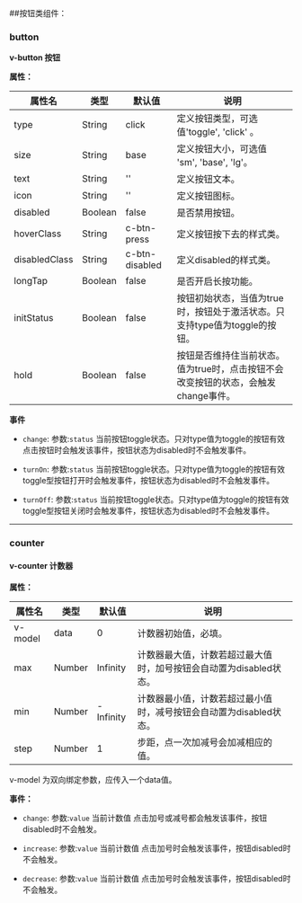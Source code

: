 ##按钮类组件：

### button

**v-button 按钮**

**属性：**

属性名   |    类型   |     默认值     |     说明
----    | ----    | ----    | ----    |
type |  String  | click | 定义按钮类型，可选值'toggle', 'click' 。
size  | String  | base |  定义按钮大小，可选值 'sm', 'base', 'lg'。
text  | String  | ''  |  定义按钮文本。
icon  | String  | ''  |  定义按钮图标。
disabled | Boolean | false | 是否禁用按钮。
hoverClass | String | c-btn-press | 定义按钮按下去的样式类。
disabledClass | String | c-btn-disabled | 定义disabled的样式类。
longTap   | Boolean | false | 是否开启长按功能。
initStatus | Boolean |  false |  按钮初始状态，当值为true时，按钮处于激活状态。只支持type值为toggle的按钮。
hold | Boolean | false | 按钮是否维持住当前状态。值为true时，点击按钮不会改变按钮的状态，会触发change事件。

**事件**

- `change`:
  参数:`status` 当前按钮toggle状态。只对type值为toggle的按钮有效
  点击按钮时会触发该事件，按钮状态为disabled时不会触发事件。
  
- `turnOn`:
  参数:`status` 当前按钮toggle状态。只对type值为toggle的按钮有效
  toggle型按钮打开时会触发事件，按钮状态为disabled时不会触发事件。
  
- `turnOff`:
  参数:`status` 当前按钮toggle状态。只对type值为toggle的按钮有效
  toggle型按钮关闭时会触发事件，按钮状态为disabled时不会触发事件。



---

### counter

#### v-counter 计数器

**属性：**

属性名   |    类型   |     默认值     |     说明
----    | ----    | ----    | ----    |
v-model | data    |   0      |   计数器初始值，必填。
max     | Number  |   Infinity |  计数器最大值，计数若超过最大值时，加号按钮会自动置为disabled状态。
min     | Number  |   -Infinity |  计数器最小值，计数若超过最小值时，减号按钮会自动置为disabled状态。
step    | Number   |  1   | 步距，点一次加减号会加减相应的值。


v-model 为双向绑定参数，应传入一个data值。

**事件：**

- `change`:
  参数:`value` 当前计数值
  点击加号或减号都会触发该事件，按钮disabled时不会触发。
  
- `increase`:
  参数:`value` 当前计数值
  点击加号时会触发该事件，按钮disabled时不会触发。
  
- `decrease`:
 参数:`value` 当前计数值
  点击加号时会触发该事件，按钮disabled时不会触发。
